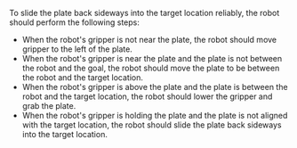 To slide the plate back sideways into the target location reliably, the robot should perform the following steps:
- When the robot's gripper is not near the plate, the robot should move gripper to the left of the plate.
- When the robot's gripper is near the plate and the plate is not between the robot and the goal, the robot should move the plate to be between the robot and the target location.
- When the robot's gripper is above the plate and the plate is between the robot and the target location, the robot should lower the gripper and grab the plate.
- When the robot's gripper is holding the plate and the plate is not aligned with the target location, the robot should slide the plate back sideways into the target location.